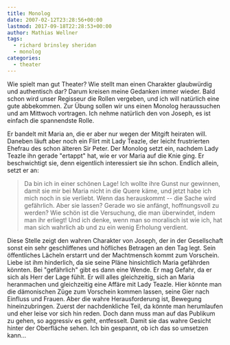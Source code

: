 ```yaml
---
title: Monolog
date: 2007-02-12T23:28:56+00:00
lastmod: 2017-09-18T22:28:53+00:00
author: Mathias Wellner
tags: 
  - richard brinsley sheridan
  - monolog
categories:
  - theater
---
```

Wie spielt man gut Theater? Wie stellt man einen Charakter glaubwürdig und authentisch dar? Darum kreisen meine Gedanken immer wieder. Bald schon wird unser Regisseur die Rollen vergeben, und ich will natürlich eine gute abbekommen. Zur Übung sollen wir uns einen Monolog heraussuchen und am Mittwoch vortragen. Ich nehme natürlich den von Joseph, es ist einfach die spannendste Rolle. 

Er bandelt mit Maria an, die er aber nur wegen der Mitgift heiraten will. Daneben läuft aber noch ein Flirt mit Lady Teazle, der leicht frustrierten Ehefrau des schon älteren Sir Peter. Der Monolog setzt ein, nachdem Lady Teazle ihn gerade "ertappt" hat, wie er vor Maria auf die Knie ging. Er beschwichtigt sie, denn eigentlich interessiert sie ihn schon. Endlich allein, setzt er an: 

<blockquote class="blockquote">
Da bin ich in einer schönen Lage! Ich wollte ihre Gunst nur gewinnen, damit sie mir bei Maria nicht in die Quere käme, und jetzt habe ich mich noch in sie verliebt. Wenn das herauskommt -- die Sache wird gefährlich. Aber sie lassen? Gerade wo sie anfängt, hoffnungsvoll zu werden? Wie schön ist die Versuchung, die man überwindet, indem man ihr erliegt! Und ich denke, wenn man so moralisch ist wie ich, hat man sich wahrlich ab und zu ein wenig Erholung verdient.
</blockquote>

Diese Stelle zeigt den wahren Charakter von Joseph, der in der Gesellschaft sonst ein sehr geschliffenes und höfliches Betragen an den Tag legt. Sein öffentliches Lächeln erstarrt und der Machtmensch kommt zum Vorschein. Liebe ist ihm hinderlich, da sie seine Pläne hinsichtlich Maria gefährden könnten. Bei "gefährlich" gibt es dann eine Wende. Er mag Gefahr, da er sich als Herr der Lage fühlt. Er will alles gleichzeitig, sich an Maria heranmachen und gleichzeitig eine Affäre mit Lady Teazle. Hier könnte man die dämonischen Züge zum Vorschein kommen lassen, seine Gier nach Einfluss und Frauen. Aber die wahre Herausforderung ist, Bewegung hineinzubringen. Zuerst der nachdenkliche Teil, da könnte man herumlaufen und eher leise vor sich hin reden. Doch dann muss man auf das Publikum zu gehen, so aggressiv es geht, entfesselt. Damit sie das wahre Gesicht hinter der Oberfläche sehen. Ich bin gespannt, ob ich das so umsetzen kann&#8230;